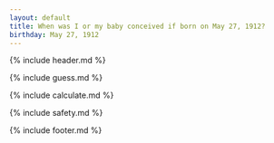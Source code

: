 ```yaml
---
layout: default
title: When was I or my baby conceived if born on May 27, 1912?
birthday: May 27, 1912
---
```


{% include header.md %}

{% include guess.md %}

{% include calculate.md %}

{% include safety.md %}

{% include footer.md %}




